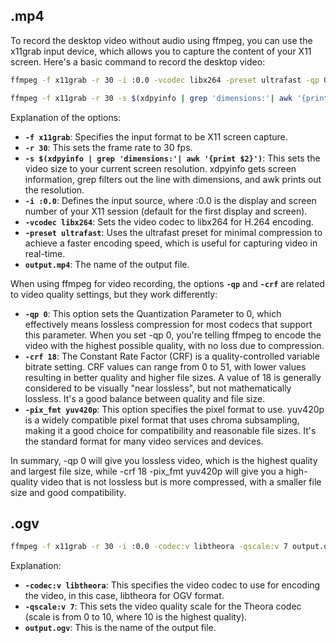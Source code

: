 ## .mp4

To record the desktop video without audio using ffmpeg, you can use the x11grab input device, which allows you to capture the content of your X11 screen. Here's a basic command to record the desktop video:

```bash
ffmpeg -f x11grab -r 30 -i :0.0 -vcodec libx264 -preset ultrafast -qp 0 output.mp4

ffmpeg -f x11grab -r 30 -s $(xdpyinfo | grep 'dimensions:'| awk '{print $2}') -i :0.0 -vcodec libx264 -preset ultrafast -crf 18 -pix_fmt yuv420p output.mp4
```

Explanation of the options:

- **`-f x11grab`**: Specifies the input format to be X11 screen capture.
- **`-r 30`**: This sets the frame rate to 30 fps.
- **`-s $(xdpyinfo | grep 'dimensions:'| awk '{print $2}')`**: This sets the video size to your current screen resolution. xdpyinfo gets screen information, grep filters out the line with dimensions, and awk prints out the resolution.
- **`-i :0.0`**: Defines the input source, where :0.0 is the display and screen number of your X11 session (default for the first display and screen).
- **`-vcodec libx264`**: Sets the video codec to libx264 for H.264 encoding.
- **`-preset ultrafast`**: Uses the ultrafast preset for minimal compression to achieve a faster encoding speed, which is useful for capturing video in real-time.
- **`output.mp4`**: The name of the output file.

When using ffmpeg for video recording, the options **`-qp`** and **`-crf`** are related to video quality settings, but they work differently:

- **`-qp 0`**: This option sets the Quantization Parameter to 0, which effectively means lossless compression for most codecs that support this parameter. When you set -qp 0, you're telling ffmpeg to encode the video with the highest possible quality, with no loss due to compression.
- **`-crf 18`**: The Constant Rate Factor (CRF) is a quality-controlled variable bitrate setting. CRF values can range from 0 to 51, with lower values resulting in better quality and higher file sizes. A value of 18 is generally considered to be visually "near lossless", but not mathematically lossless. It's a good balance between quality and file size.
- **`-pix_fmt yuv420p`**: This option specifies the pixel format to use. yuv420p is a widely compatible pixel format that uses chroma subsampling, making it a good choice for compatibility and reasonable file sizes. It's the standard format for many video services and devices.

In summary, -qp 0 will give you lossless video, which is the highest quality and largest file size, while -crf 18 -pix_fmt yuv420p will give you a high-quality video that is not lossless but is more compressed, with a smaller file size and good compatibility.

## .ogv

```bash
ffmpeg -f x11grab -r 30 -i :0.0 -codec:v libtheora -qscale:v 7 output.ogv
```

Explanation:

- **`-codec:v libtheora`**: This specifies the video codec to use for encoding the video, in this case, libtheora for OGV format.
- **`-qscale:v 7`**: This sets the video quality scale for the Theora codec (scale is from 0 to 10, where 10 is the highest quality).
- **`output.ogv`**: This is the name of the output file.
